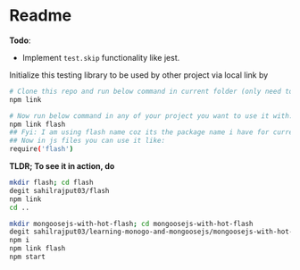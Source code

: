 # Readme


**Todo**:

- Implement `test.skip` functionality like jest.

Initialize this testing library to be used by other project via local link by

```bash
# Clone this repo and run below command in current folder (only need to be done once for a lifetime in a system)
npm link

# Now run below command in any of your project you want to use it with:
npm link flash
## Fyi: I am using flash name coz its the package name i have for current npm project in package.json
## Now in js files you can use it like:
require('flash')
```

**TLDR; To see it in action, do**

```bash
mkdir flash; cd flash
degit sahilrajput03/flash
npm link
cd ..

mkdir mongoosejs-with-hot-flash; cd mongoosejs-with-hot-flash
degit sahilrajput03/learning-monogo-and-mongoosejs/mongoosejs-with-hot-flash
npm i
npm link flash
npm start
```
